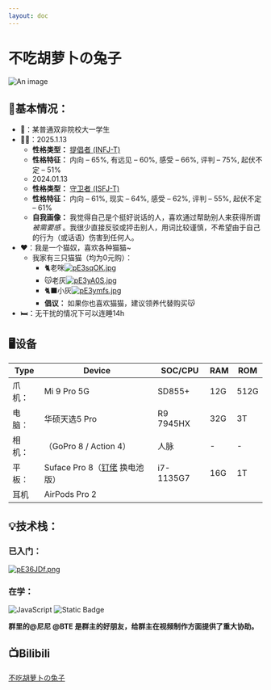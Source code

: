 ```yaml
---
layout: doc
---
```

# <Badge type="warning" text="群主" /> 不吃胡萝卜の兔子 

![An image](http://q1.qlogo.cn/g?b=qq&nk=3221520688&s=160)

## 🍵基本情况：

- 🎒：某普通双非院校大一学生
- 😶‍🌫️：2025.1.13
	- **性格类型：** [提倡者 (INFJ-T)](https://www.16personalities.com/ch/infj-%E4%BA%BA%E6%A0%BC?utm_source=results-turbulent-advocate&utm_medium=email&utm_campaign=ch&utm_content=type-personality-0)  
	- **性格特征：** 内向 – 65%, 有远见 – 60%, 感受 – 66%, 评判 – 75%, 起伏不定 – 51%
	- 2024.01.13
	- **性格类型：** [守卫者 (ISFJ-T)](https://www.16personalities.com/ch/isfj-%E4%BA%BA%E6%A0%BC?utm_source=results-turbulent-defender&utm_medium=email&utm_campaign=ch&utm_content=type-personality-0)  
	- **性格特征：** 内向 – 61%, 现实 – 64%, 感受 – 62%, 评判 – 55%, 起伏不定 – 61%
	- **自我画像：** 我觉得自己是个挺好说话的人，喜欢通过帮助别人来获得所谓*被需要感* 。我很少直接反驳或抨击别人，用词比较谨慎，不希望由于自己的行为（或话语）伤害到任何人。
- ❤️：我是一个猫奴，喜欢各种猫猫~
	- 我家有三只猫猫（均为0元购）：
		- 🐈老咪[![pE3sqOK.jpg](https://s21.ax1x.com/2025/02/27/pE3sqOK.jpg)](https://imgse.com/i/pE3sqOK)
		- 😽老灰[![pE3yA0S.jpg](https://s21.ax1x.com/2025/02/27/pE3yA0S.jpg)](https://imgse.com/i/pE3yA0S)
		- 🐈‍⬛小灰[![pE3ymfs.jpg](https://s21.ax1x.com/2025/02/27/pE3ymfs.jpg)](https://imgse.com/i/pE3ymfs)
		- **倡议：** 如果你也喜欢猫猫，建议领养代替购买😽
- 🛏️：无干扰的情况下可以连睡14h



## 🖥️设备 

| Type | Device                                                                                           | SOC/CPU   | RAM | ROM  |
| ---- | ------------------------------------------------------------------------------------------------ | --------- | --- | ---- |
| 爪机：  | Mi 9 Pro 5G                                                                                      | SD855+    | 12G | 512G |
| 电脑：  | 华硕天选5 Pro                                                                                        | R9 7945HX | 32G | 3T   |
| 相机：  | （GoPro 8 / Action 4）                                                                             | 人脉        | -   | -    |
| 平板：  | Suface Pro 8（[钉佬](https://wiki.misaka.space/members/1-coreMembers/%E9%92%89%E4%BD%AC.html) 换电池版） | i7-1135G7 | 16G | 1T   |
| 耳机   | AirPods Pro 2                                                                                    |           |     |      |

## 💡技术栈：

### 已入门：

[![pE36JDf.png](https://s21.ax1x.com/2025/02/27/pE36JDf.png)](https://imgse.com/i/pE36JDf)
### 在学：

 ![JavaScript](https://img.shields.io/badge/logo-javascript-blue?logo=javascript&logoColor=f5f5f5)
 ![Static Badge](https://img.shields.io/badge/C%23-%23339933?style=flat-square&logo=.NET&logoColor=white)

**群里的@尼尼 @BTE 是群主的好朋友，给群主在视频制作方面提供了重大协助。**

## 📺Bilibili
[不吃胡萝卜の兔子](https://space.bilibili.com/342739802)
